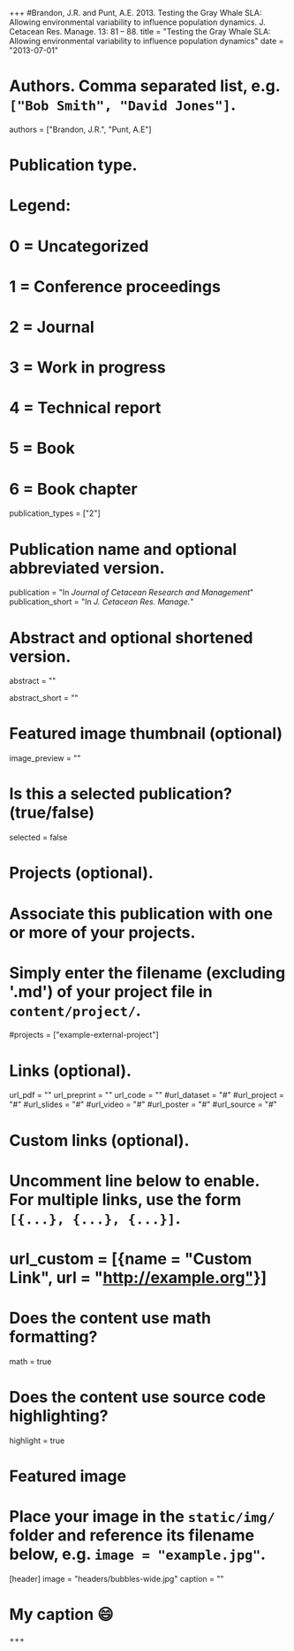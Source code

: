 +++
#Brandon, J.R. and Punt, A.E. 2013. Testing the Gray Whale SLA: Allowing environmental variability to influence population dynamics. J. Cetacean Res. Manage. 13: 81 – 88.
title = "Testing the Gray Whale SLA: Allowing environmental variability to influence population dynamics"
date = "2013-07-01"

# Authors. Comma separated list, e.g. `["Bob Smith", "David Jones"]`.
authors = ["Brandon, J.R.", "Punt, A.E"]

# Publication type.
# Legend:
# 0 = Uncategorized
# 1 = Conference proceedings
# 2 = Journal
# 3 = Work in progress
# 4 = Technical report
# 5 = Book
# 6 = Book chapter
publication_types = ["2"]

# Publication name and optional abbreviated version.
publication = "In *Journal of Cetacean Research and Management*"
publication_short = "In *J. Cetacean Res. Manage.*"

# Abstract and optional shortened version.
abstract = ""

abstract_short = ""

# Featured image thumbnail (optional)
image_preview = ""

# Is this a selected publication? (true/false)
selected = false

# Projects (optional).
#   Associate this publication with one or more of your projects.
#   Simply enter the filename (excluding '.md') of your project file in `content/project/`.
#projects = ["example-external-project"]

# Links (optional).
url_pdf = ""
url_preprint = ""
url_code = ""
#url_dataset = "#"
#url_project = "#"
#url_slides = "#"
#url_video = "#"
#url_poster = "#"
#url_source = "#"

# Custom links (optional).
#   Uncomment line below to enable. For multiple links, use the form `[{...}, {...}, {...}]`.
# url_custom = [{name = "Custom Link", url = "http://example.org"}]

# Does the content use math formatting?
math = true

# Does the content use source code highlighting?
highlight = true

# Featured image
# Place your image in the `static/img/` folder and reference its filename below, e.g. `image = "example.jpg"`.
[header]
image = "headers/bubbles-wide.jpg"
caption = ""  
# My caption :smile:

+++


